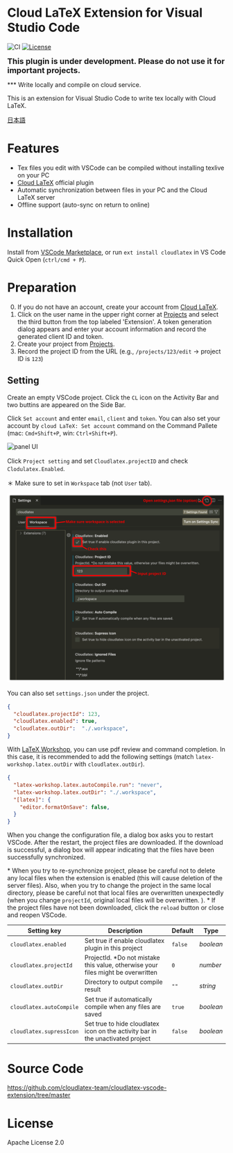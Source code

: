 # Cloud LaTeX Extension for Visual Studio Code
![CI](https://github.com/cloudlatex-team/cloudlatex-vscode-extension/workflows/build/badge.svg)
[![License](https://img.shields.io/badge/License-Apache%202.0-blue.svg)](https://opensource.org/licenses/Apache-2.0)

<span style="font-size: 18px; font-weight: bold;">This plugin is under development. 
Please do not use it for important projects.
</span>

*** Write locally and compile on cloud service.

This is an extension for Visual Studio Code to write tex locally with Cloud LaTeX.

[日本語](https://github.com/cloudlatex-team/cloudlatex-vscode-extension/blob/master/docs/README_ja.md)

# Features
- Tex files you edit with VSCode can be compiled without installing texlive on your PC
- [Cloud LaTeX](https://cloudlatex.io/) official plugin
-  Automatic synchronization between files in your PC and the Cloud LaTeX server
- Offline support (auto-sync on return to online)

# Installation
Install from [VSCode Marketplace](https://marketplace.visualstudio.com/items?itemName=cloudlatex.cloudlatex), or run `ext install cloudlatex` in VS Code Quick Open (`ctrl/cmd + P`).

# Preparation
0. If you do not have an account, create your account from [Cloud LaTeX](https://cloudlatex.io/).
1. Click on the user name in the upper right corner at [Projects](https://cloudlatex.io/projects) and select the third button from the top labeled 'Extension'. A token generation dialog appears and enter your account information and record the generated client ID and token.
2. Create your project from [Projects](https://cloudlatex.io/projects).
3. Record the project ID from the URL (e.g., `/projects/123/edit` -> project ID is `123`)

## Setting
Create an empty VSCode project.
Click the `CL` icon on the Activity Bar and two buttins are appeared on the Side Bar.

Click `Set account` and enter `email`, `client` and `token`.
You can also set your account by `cloud LaTeX: Set account` command on the Command Pallete (mac: `Cmd+Shift+P`, win: `Ctrl+Shift+P`).

<img src="https://github.com/cloudlatex-team/cloudlatex-vscode-extension/raw/master/docs/panel.png" alt="panel UI" width="240px">


Click `Project setting` and set `Cloudlatex.projectID` and check　`Clodulatex.Enabled`.

＊ Make sure to set in `Workspace` tab (not `User` tab).

<img src="https://github.com/cloudlatex-team/cloudlatex-vscode-extension/raw/master/docs/setting.png" alt="setting UI" width="600px">

You can also set `settings.json` under the project.
```settings.json
{
  "cloudlatex.projectId": 123,
  "cloudlatex.enabled": true,
  "cloudlatex.outDir":  "./.workspace",
}
```

With [LaTeX Workshop](https://marketplace.visualstudio.com/items?itemName=James-Yu.latex-workshop), you can use pdf review and command completion.
In this case, it is recommended to add the following settings (match `latex-workshop.latex.outDir` with `cloudlatex.outDir`).
```setting.json
{
  "latex-workshop.latex.autoCompile.run": "never",
  "latex-workshop.latex.outDir": "./.workspace",
  "[latex]": {
    "editor.formatOnSave": false,
  }
}
```

When you change the configuration file, a dialog box asks you to restart VSCode.
After the restart, the project files are downloaded.
If the download is successful, a dialog box will appear indicating that the files have been successfully synchronized.

\* When you try to re-synchronize project, please be careful not to delete any local files when the extension is enabled (this will cause deletion of the server files). Also, when you try to change the project in the same local directory, please be careful not that local files are overwritten unexpectedly (when you change `projectId`, original local files will be overwritten. ).
\* If the project files have not been downloaded, click the `reload` button or close and reopen VSCode.


| Setting key              | Description                                                                         | Default  | Type      |
| -------------------------| ----------------------------------------------------------------------------------- | -------- | --------- |
| `cloudlatex.enabled`     | Set true if enable cloudlatex plugin in this project                                | `false`  | _boolean_ |
| `cloudlatex.projectId`   | ProjectId. *Do not mistake this value, otherwise your files might be overwritten    | `0`      | _number_  |
| `cloudlatex.outDir`      | Directory to output compile result                                                  | `""`     | _string_  |
| `cloudlatex.autoCompile` | Set true if automatically compile when any files are saved                          | `true`   | _boolean_ |
| `cloudlatex.supressIcon` | Set true to hide cloudlatex icon on the activity bar in the unactivated project     | `false`  | _boolean_ |


# Source Code
https://github.com/cloudlatex-team/cloudlatex-vscode-extension/tree/master

# License
Apache License 2.0
